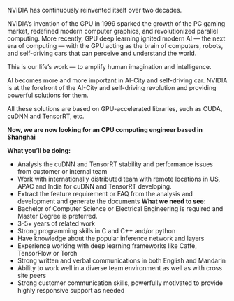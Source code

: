 NVIDIA has continuously reinvented itself over two decades.

NVIDIA’s invention of the GPU in 1999 sparked the growth of the PC gaming market, redefined modern computer graphics, and revolutionized parallel computing. More recently, GPU deep learning ignited modern AI — the next era of computing — with the GPU acting as the brain of computers, robots, and self-driving cars that can perceive and understand the world.

This is our life’s work — to amplify human imagination and intelligence.

AI becomes more and more important in AI-City and self-driving car. NVIDIA is at the forefront of the AI-City and self-driving revolution and providing powerful solutions for them.

All these solutions are based on GPU-accelerated libraries, such as CUDA, cuDNN and TensorRT, etc.

**Now, we are now looking for an CPU computing engineer based in Shanghai** 

**What you’ll be doing:**
- Analysis the cuDNN and TensorRT stability and performance issues from customer or internal team
- Work with internationally distributed team with remote locations in US, APAC and India for cuDNN and TensorRT developing.
- Extract the feature requirement or FAQ from the analysis and development and generate the documents
**What we need to see:**
- Bachelor of Computer Science or Electrical Engineering is required and Master Degree is preferred.
- 3-5+ years of related work
- Strong programming skills in C and C++ and/or python
- Have knowledge about the popular inference network and layers
- Experience working with deep learning frameworks like Caffe, TensorFlow or Torch
- Strong written and verbal communications in both English and Mandarin
- Ability to work well in a diverse team environment as well as with cross site peers
- Strong customer communication skills, powerfully motivated to provide highly responsive support as needed
